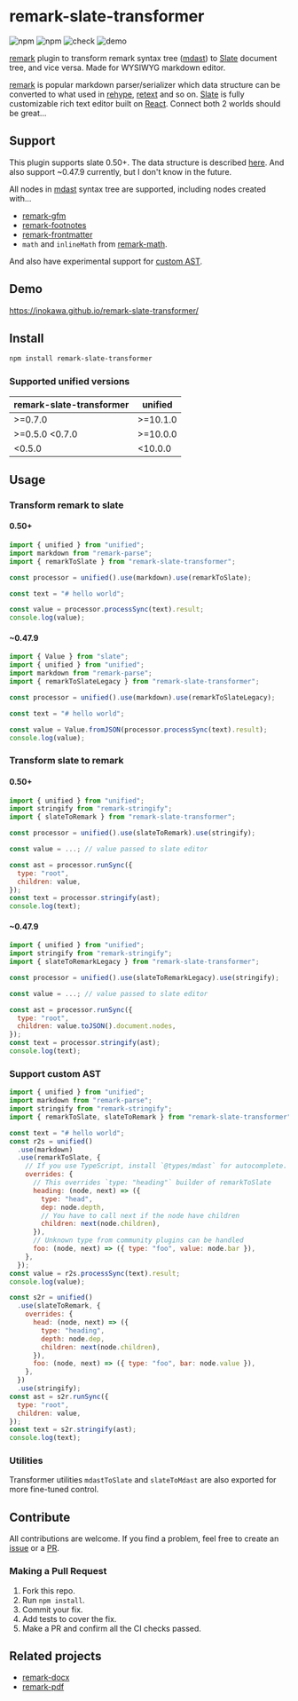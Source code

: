 # remark-slate-transformer

![npm](https://img.shields.io/npm/v/remark-slate-transformer) ![npm](https://img.shields.io/npm/dw/remark-slate-transformer) ![check](https://github.com/inokawa/remark-slate-transformer/workflows/check/badge.svg) ![demo](https://github.com/inokawa/remark-slate-transformer/workflows/demo/badge.svg)

[remark](https://github.com/remarkjs/remark) plugin to transform remark syntax tree ([mdast](https://github.com/syntax-tree/mdast)) to [Slate](https://github.com/ianstormtaylor/slate) document tree, and vice versa. Made for WYSIWYG markdown editor.

[remark](https://github.com/remarkjs/remark) is popular markdown parser/serializer which data structure can be converted to what used in [rehype](https://github.com/rehypejs/rehype), [retext](https://github.com/retextjs/retext) and so on. [Slate](https://github.com/ianstormtaylor/slate) is fully customizable rich text editor built on [React](https://github.com/facebook/react). Connect both 2 worlds should be great...

## Support

This plugin supports slate 0.50+.
The data structure is described [here](https://docs.slatejs.org/concepts/02-nodes).
And also support ~0.47.9 currently, but I don't know in the future.

All nodes in [mdast](https://github.com/syntax-tree/mdast) syntax tree are supported, including nodes created with...

- [remark-gfm](https://github.com/remarkjs/remark-gfm)
- [remark-footnotes](https://github.com/remarkjs/remark-footnotes)
- [remark-frontmatter](https://github.com/remarkjs/remark-frontmatter)
- `math` and `inlineMath` from [remark-math](https://github.com/remarkjs/remark-math).

And also have experimental support for [custom AST](https://github.com/inokawa/remark-slate-transformer#support-custom-ast).

## Demo

https://inokawa.github.io/remark-slate-transformer/

## Install

```sh
npm install remark-slate-transformer
```

### Supported unified versions

| remark-slate-transformer | unified  |
| ------------------------ | -------- |
| >=0.7.0                  | >=10.1.0 |
| >=0.5.0 <0.7.0           | >=10.0.0 |
| <0.5.0                   | <10.0.0  |

## Usage

### Transform remark to slate

#### 0.50+

```javascript
import { unified } from "unified";
import markdown from "remark-parse";
import { remarkToSlate } from "remark-slate-transformer";

const processor = unified().use(markdown).use(remarkToSlate);

const text = "# hello world";

const value = processor.processSync(text).result;
console.log(value);
```

#### ~0.47.9

```javascript
import { Value } from "slate";
import { unified } from "unified";
import markdown from "remark-parse";
import { remarkToSlateLegacy } from "remark-slate-transformer";

const processor = unified().use(markdown).use(remarkToSlateLegacy);

const text = "# hello world";

const value = Value.fromJSON(processor.processSync(text).result);
console.log(value);
```

### Transform slate to remark

#### 0.50+

```javascript
import { unified } from "unified";
import stringify from "remark-stringify";
import { slateToRemark } from "remark-slate-transformer";

const processor = unified().use(slateToRemark).use(stringify);

const value = ...; // value passed to slate editor

const ast = processor.runSync({
  type: "root",
  children: value,
});
const text = processor.stringify(ast);
console.log(text);
```

#### ~0.47.9

```javascript
import { unified } from "unified";
import stringify from "remark-stringify";
import { slateToRemarkLegacy } from "remark-slate-transformer";

const processor = unified().use(slateToRemarkLegacy).use(stringify);

const value = ...; // value passed to slate editor

const ast = processor.runSync({
  type: "root",
  children: value.toJSON().document.nodes,
});
const text = processor.stringify(ast);
console.log(text);
```

### Support custom AST

```js
import { unified } from "unified";
import markdown from "remark-parse";
import stringify from "remark-stringify";
import { remarkToSlate, slateToRemark } from "remark-slate-transformer";

const text = "# hello world";
const r2s = unified()
  .use(markdown)
  .use(remarkToSlate, {
    // If you use TypeScript, install `@types/mdast` for autocomplete.
    overrides: {
      // This overrides `type: "heading"` builder of remarkToSlate
      heading: (node, next) => ({
        type: "head",
        dep: node.depth,
        // You have to call next if the node have children
        children: next(node.children),
      }),
      // Unknown type from community plugins can be handled
      foo: (node, next) => ({ type: "foo", value: node.bar }),
    },
  });
const value = r2s.processSync(text).result;
console.log(value);

const s2r = unified()
  .use(slateToRemark, {
    overrides: {
      head: (node, next) => ({
        type: "heading",
        depth: node.dep,
        children: next(node.children),
      }),
      foo: (node, next) => ({ type: "foo", bar: node.value }),
    },
  })
  .use(stringify);
const ast = s2r.runSync({
  type: "root",
  children: value,
});
const text = s2r.stringify(ast);
console.log(text);
```

### Utilities

Transformer utilities `mdastToSlate` and `slateToMdast` are also exported for more fine-tuned control.

## Contribute

All contributions are welcome.
If you find a problem, feel free to create an [issue](https://github.com/inokawa/remark-slate-transformer/issues) or a [PR](https://github.com/inokawa/remark-slate-transformer/pulls).

### Making a Pull Request

1. Fork this repo.
2. Run `npm install`.
3. Commit your fix.
4. Add tests to cover the fix.
5. Make a PR and confirm all the CI checks passed.

## Related projects

- [remark-docx](https://github.com/inokawa/remark-docx)
- [remark-pdf](https://github.com/inokawa/remark-pdf)
